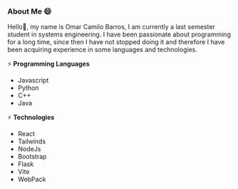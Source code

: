 ### About Me 😄

<!--
**CamiloBarros/CamiloBarros** is a ✨ _special_ ✨ repository because its `README.md` (this file) appears on your GitHub profile.

Here are some ideas to get you started:

- 🔭 I’m currently working on ...
- 🌱 I’m currently learning ...
- 👯 I’m looking to collaborate on ...
- 🤔 I’m looking for help with ...
- 💬 Ask me about ...
- 📫 How to reach me: ...
- 😄 Pronouns: ...
- ⚡ Fun fact: ...
-->

Hello👋, my name is Omar Camilo Barros, I am currently a last semester student in systems engineering. I have been passionate about programming for a long time, since then I have not stopped doing it and therefore I have been acquiring experience in some languages and technologies. 

⚡ **Programming Languages**
* Javascript
* Python
* C++
* Java

⚡ **Technologies**
- React
- Tailwinds
- NodeJs
- Bootstrap
- Flask
- Vite
- WebPack
